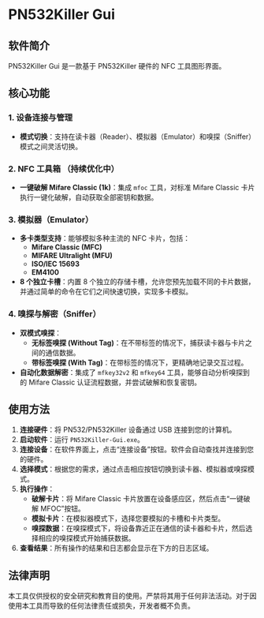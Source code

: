 # PN532Killer Gui

## 软件简介

PN532Killer Gui 是一款基于 PN532Killer 硬件的 NFC 工具图形界面。

## 核心功能

### 1. 设备连接与管理

*   **模式切换**：支持在读卡器（Reader）、模拟器（Emulator）和嗅探（Sniffer）模式之间灵活切换。

### 2. NFC 工具箱 （持续优化中）

*   **一键破解 Mifare Classic (1k)**：集成 `mfoc` 工具，对标准 Mifare Classic 卡片执行一键化破解，自动获取全部密钥和数据。

### 3. 模拟器（Emulator）

*   **多卡类型支持**：能够模拟多种主流的 NFC 卡片，包括：
    *   **Mifare Classic (MFC)**
    *   **MIFARE Ultralight (MFU)**
    *   **ISO/IEC 15693**
    *   **EM4100**
*   **8 个独立卡槽**：内置 8 个独立的存储卡槽，允许您预先加载不同的卡片数据，并通过简单的命令在它们之间快速切换，实现多卡模拟。

### 4. 嗅探与解密（Sniffer）

*   **双模式嗅探**：
    *   **无标签嗅探 (Without Tag)**：在不带标签的情况下，捕获读卡器与卡片之间的通信数据。
    *   **带标签嗅探 (With Tag)**：在带标签的情况下，更精确地记录交互过程。
*   **自动化数据解密**：集成了 `mfkey32v2` 和 `mfkey64` 工具，能够自动分析嗅探到的 Mifare Classic 认证流程数据，并尝试破解和恢复密钥。

## 使用方法

1.  **连接硬件**：将 PN532/PN532Killer 设备通过 USB 连接到您的计算机。
2.  **启动软件**：运行 `PN532Killer-Gui.exe`。
3.  **连接设备**：在软件界面上，点击“连接设备”按钮。软件会自动查找并连接到您的硬件。
4.  **选择模式**：根据您的需求，通过点击相应按钮切换到读卡器、模拟器或嗅探模式。
5.  **执行操作**：
    *   **破解卡片**：将 Mifare Classic 卡片放置在设备感应区，然后点击“一键破解 MFOC”按钮。
    *   **模拟卡片**：在模拟器模式下，选择您要模拟的卡槽和卡片类型。
    *   **嗅探数据**：在嗅探模式下，将设备靠近正在通信的读卡器和卡片，然后选择相应的嗅探模式开始捕获数据。
6.  **查看结果**：所有操作的结果和日志都会显示在下方的日志区域。

## 法律声明

本工具仅供授权的安全研究和教育目的使用。严禁将其用于任何非法活动。对于因使用本工具而导致的任何法律责任或损失，开发者概不负责。
